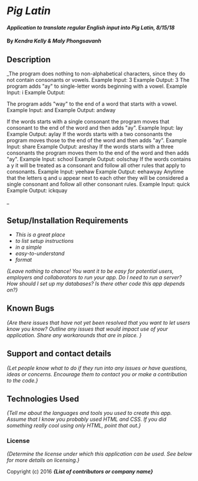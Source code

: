 # _Pig Latin_

#### _Application to translate regular English input into Pig Latin, 8/15/18_

#### By _**Kendra Kelly & Maly Phongsavanh**_

## Description

_The program does nothing to non-alphabetical characters, since they do not contain consonants or vowels.
Example Input: 3
Example Output: 3
The program adds "ay" to single-letter words beginning with a vowel.
Example Input: i
Example Output:



The program adds "way" to the end of a word that starts with a vowel.
Example Input: and
Example Output: andway


If the words starts with a single consonant the program moves that consonant to the end of the word and then adds "ay".
Example Input: lay
Example Output: aylay
If the words starts with a two consonants the program moves those to the end of the word and then adds "ay".
Example Input: share
Example Output: areshay
If the words starts with a three consonants the program moves them to the end of the word and then adds "ay".
Example Input: school
Example Output: oolschay
If the words contains a y it will be treated as a consonant and follow all other rules that apply to consonants.
Example Input: yeehaw
Example Output: eehawyay
Anytime that the letters q and u appear next to each other they will be considered a single consonant and follow all other consonant rules.
Example Input: quick
Example Output: ickquay



_

## Setup/Installation Requirements

* _This is a great place_
* _to list setup instructions_
* _in a simple_
* _easy-to-understand_
* _format_

_{Leave nothing to chance! You want it to be easy for potential users, employers and collaborators to run your app. Do I need to run a server? How should I set up my databases? Is there other code this app depends on?}_

## Known Bugs

_{Are there issues that have not yet been resolved that you want to let users know you know?  Outline any issues that would impact use of your application.  Share any workarounds that are in place. }_

## Support and contact details

_{Let people know what to do if they run into any issues or have questions, ideas or concerns.  Encourage them to contact you or make a contribution to the code.}_

## Technologies Used

_{Tell me about the languages and tools you used to create this app. Assume that I know you probably used HTML and CSS. If you did something really cool using only HTML, point that out.}_

### License

*{Determine the license under which this application can be used.  See below for more details on licensing.}*

Copyright (c) 2016 **_{List of contributors or company name}_**
